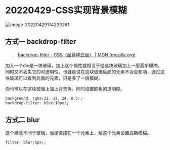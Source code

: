 # 20220429-CSS实现背景模糊

![image-20220429174220261](https://s2.loli.net/2022/04/29/IrpjKtveY6cVzbn.png)

## 方式一  backdrop-filter

> [backdrop-filter - CSS（层叠样式表） | MDN (mozilla.org)](https://developer.mozilla.org/zh-CN/docs/Web/CSS/backdrop-filter)

加入一个div是一块玻璃，加上这个属性就相当于给这块玻璃加上一层高斯模糊，同时又不丢失它的可透明性。也就是说在这块玻璃后面的元素不会受影响，通过这块玻璃可以看到后面的元素，只是多了一层模糊。

你也可以在这块玻璃上加上背景色，同时设置颜色的透明度。

```css
background: rgba(21, 17, 24, 0.5);
backdrop-filter: blur(10px);
```

## 方式二 blur

这个概念不同于玻璃，而是直接在一个元素上，给这个元素设置高斯模糊。

```css
filter: blur(5px);
```

